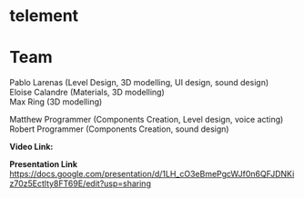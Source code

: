 # telement

# Team

Pablo Larenas (Level Design, 3D modelling, UI design, sound design)  
Eloise Calandre (Materials, 3D modelling)  
Max Ring (3D modelling)

Matthew Programmer (Components Creation, Level design, voice acting)  
Robert Programmer (Components Creation, sound design)

**Video Link:**

**Presentation Link** 
https://docs.google.com/presentation/d/1LH_cO3eBmePgcWJf0n6QFJDNKiz70z5Ectlty8FT69E/edit?usp=sharing
